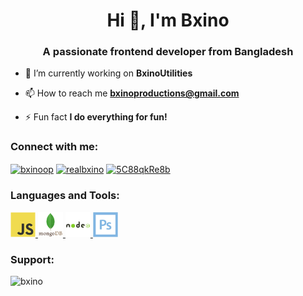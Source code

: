 <h1 align="center">Hi 👋, I'm Bxino</h1>
<h3 align="center">A passionate frontend developer from Bangladesh</h3>

- 🔭 I’m currently working on **BxinoUtilities**

- 📫 How to reach me **bxinoproductions@gmail.com**

- ⚡ Fun fact **I do everything for fun!**

<h3 align="left">Connect with me:</h3>
<p align="left">
<a href="https://twitter.com/bxinoop" target="blank"><img align="center" src="https://raw.githubusercontent.com/rahuldkjain/github-profile-readme-generator/master/src/images/icons/Social/twitter.svg" alt="bxinoop" height="30" width="40" /></a>
<a href="https://fb.com/realbxino" target="blank"><img align="center" src="https://raw.githubusercontent.com/rahuldkjain/github-profile-readme-generator/master/src/images/icons/Social/facebook.svg" alt="realbxino" height="30" width="40" /></a>
<a href="https://discord.gg/5C88qkRe8b" target="blank"><img align="center" src="https://raw.githubusercontent.com/rahuldkjain/github-profile-readme-generator/master/src/images/icons/Social/discord.svg" alt="5C88qkRe8b" height="30" width="40" /></a>
</p>

<h3 align="left">Languages and Tools:</h3>
<p align="left"> <a href="https://developer.mozilla.org/en-US/docs/Web/JavaScript" target="_blank" rel="noreferrer"> <img src="https://raw.githubusercontent.com/devicons/devicon/master/icons/javascript/javascript-original.svg" alt="javascript" width="40" height="40"/> </a> <a href="https://www.mongodb.com/" target="_blank" rel="noreferrer"> <img src="https://raw.githubusercontent.com/devicons/devicon/master/icons/mongodb/mongodb-original-wordmark.svg" alt="mongodb" width="40" height="40"/> </a> <a href="https://nodejs.org" target="_blank" rel="noreferrer"> <img src="https://raw.githubusercontent.com/devicons/devicon/master/icons/nodejs/nodejs-original-wordmark.svg" alt="nodejs" width="40" height="40"/> </a> <a href="https://www.photoshop.com/en" target="_blank" rel="noreferrer"> <img src="https://raw.githubusercontent.com/devicons/devicon/master/icons/photoshop/photoshop-line.svg" alt="photoshop" width="40" height="40"/> </a> </p>

<h3 align="left">Support:</h3>
<p><a href="https://www.buymeacoffee.com/bxino"> <img align="left" src="https://cdn.buymeacoffee.com/buttons/v2/default-yellow.png" height="50" width="210" alt="bxino" /></a></p><br><br>
